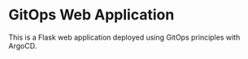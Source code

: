 # GitOps Web Application

This is a Flask web application deployed using GitOps principles with ArgoCD.

